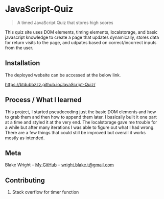 # JavaScript-Quiz
> A timed JavaScript Quiz that stores high scores

This quiz site uses DOM elements, timing elements, localstorage, and basic javascript knowledge to create a page that updates dynamically, stores data for return visits to the page, and udpates based on correct/incorrect inputs from the user. 

## Installation

The deployed website can be accessed at the below link.
 
 https://btdubbzzz.github.io/JavaScript-Quiz/

## Process / What I learned

This project, I started pseudocoding just the basic DOM elements and how to grab them and then how to append them later. I basically built it one part at a time and styled it at the very end. The localstorage gave me trouble for a while but after many iterations I was able to figure out what I had wrong. There are a few things that could still be improved but overall it works mostly as intended. 

## Meta

Blake Wright – [My GitHub](https://github.com/BTDubbzzz) – wright.blake.t@gmail.com



## Contributing

1. Stack overflow for timer function
